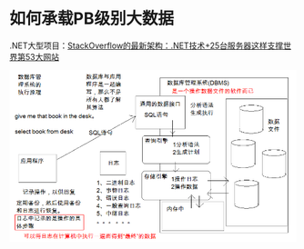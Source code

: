 # 如何承载PB级别大数据

.NET大型项目：[StackOverflow的最新架构：.NET技术+25台服务器这样支撑世界第53大网站](http://geek.csdn.net/news/detail/14965)

![MySQL数据库架构](./Resource/数据库架构.bmp)
